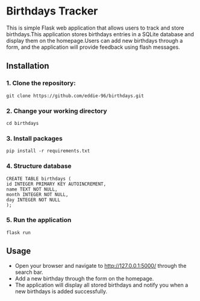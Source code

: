 # Birthdays Tracker

This is simple Flask web application that allows users to track and store birthdays.This application stores birthdays entries in a SQLite database and display them on the homepage.Users can add new birthdays through a form, and the application will provide feedback using flash messages.

## Installation

### 1. **Clone the repository:** ###

```
git clone https://github.com/eddie-96/birthdays.git
```
### 2. **Change your working directory**
```
cd birthdays
```

### 3. **Install packages** ###

```
pip install -r requirements.txt
```

### 4. **Structure database** ###

```
CREATE TABLE birthdays (
id INTEGER PRIMARY KEY AUTOINCREMENT,
name TEXT NOT NULL,
month INTEGER NOT NULL,
day INTEGER NOT NULL
);
```

### 5. **Run the application** ###

``` flask run ```

## Usage

- Open your browser  and navigate to http://127.0.0.1:5000/ through the search bar.
- Add a new birthday through the form on the homepage.
- The application will display all stored birthdays and notify you when a new birthdays is added successfully.
